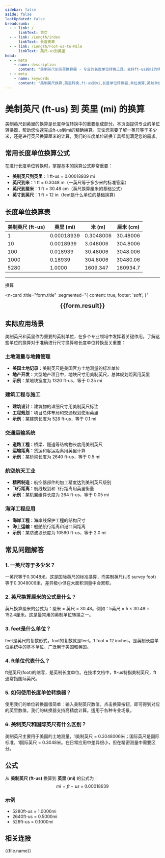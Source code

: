 ```yaml
---
sidebar: false
aside: false
lastUpdated: false
breadcrumb:
  - - link: /
      linkText: 首页
  - - link: /Length/index
      linkText: 长度换算
  - - link: /Length/Foot-us-to-Mile
      linkText: 英尺-us到英里
head:
  - - meta
    - name: description
      content: "美制英尺到英里换算器 - 专业的长度单位转换工具。支持ft-us到mi的精确换算，提供英制单位转换公式和实际应用场景。一英尺等于多少米？英尺换算厘米？立即使用我们的单位转换器！"
  - - meta
    - name: keywords
      content: "美制英尺换算,英里转换,ft-us到mi,长度单位转换器,单位换算,英制单位,英尺换算厘米,一英尺等于多少米,英尺和米的换算,feet是什么单位,ft单位,英尺单位,英尺换算,单位转换器,长度单位换算表,尺寸换算"
---
```

# 美制英尺 (ft-us) 到 英里 (mi) 的换算

美制英尺到英里的换算是长度单位转换中的重要组成部分。本页面提供专业的单位转换器，帮助您快速完成ft-us到mi的精确换算。无论您需要了解一英尺等于多少米，还是进行英尺换算厘米的计算，我们的长度单位转换工具都能满足您的需求。

## 常用长度单位换算公式

在进行长度单位转换时，掌握基本的换算公式非常重要：

- **美制英尺到英里**：1 ft-us = 0.00018939 mi
- **英尺到米**：1 ft = 0.3048 m（一英尺等于多少米的标准答案）
- **英尺到厘米**：1 ft = 30.48 cm（英尺换算厘米的基础公式）
- **英寸到英尺**：1 ft = 12 in（feet是什么单位的基础换算）

## 长度单位换算表

| 美制英尺 (ft-us) | 英里 (mi) | 米 (m) | 厘米 (cm) |
|------------------|-----------|---------|----------|
| 1 | 0.00018939 | 0.3048006 | 30.48006 |
| 10 | 0.0018939 | 3.048006 | 304.8006 |
| 100 | 0.018939 | 30.48006 | 3048.006 |
| 1000 | 0.18939 | 304.8006 | 30480.06 |
| 5280 | 1.0000 | 1609.347 | 160934.7 |

---
<script setup>
import { onMounted, reactive, inject, ref } from 'vue'
import { NButton, NForm, NFormItem, NInput, NInputNumber, NSelect, NCard, useMessage,NGrid ,NGi } from 'naive-ui'
import { defineClientComponent } from 'vitepress'
import { Length } from '../files';
const seoKey = ['单位转换器','单位换算','长度单位转换器','长度单位转换','尺寸换算','长度单位换算','长度单位换算表','incho','foot long','imperial unit','one foot','feet foot','一英尺是多少厘米','英尺的英文','英寸英尺','一尺等于多少平方米','英尺 英寸','一平方英尺等于多少平方米','五英尺','英尺英寸','英尺单位','ft单位','一尺等于多少寸','一米等于多少英尺','一寸是多长','英寸和英尺','六英尺','一英尺等于多少英寸','一寸多长','feet是什么单位','英尺换算厘米','英制单位','英尺和英寸','一英尺等于多少米','英尺和厘米的换算','ft是什么单位','一英尺等于多少厘米','一英寸','英尺和米的换算','英尺换算']
const convert = inject('convert')

const form = reactive({
  number: null,
  result: '',
  title: '美制英尺 (ft-us) 到 英里 (mi) 的换算',
})

const convertHandler = () => {
  if (form.number !== null && !isNaN(form.number)) {
    const convertedValue = parseFloat(form.number) * 0.00018939
    form.result = `${form.number}ft-us = ${convertedValue.toFixed(6)}mi`
  } else {
    form.result = '请输入有效的数值。'
  }
}
</script>

<n-form size="large" :model="form">
  <n-form-item label="美制英尺 (ft-us)">
    <n-input-number v-model:value="form.number" placeholder="输入美制英尺" style="width: 100%" />
  </n-form-item>
  <n-form-item>
    <n-button type="info" @click="convertHandler" block>换算</n-button>
  </n-form-item>
</n-form>

<n-card 
  :title="form.title"
  :segmented="{
    content: true,
    footer: 'soft',
  }"
>
  <div  style="text-align:center;font-size:20px;">
    <strong>{{form.result}}</strong>
  </div>
  <template #footer>
    <div>
      <span v-for="item of seoKey">{{item}}，</span>
    </div>
  </template>
</n-card>

## 实际应用场景

美制英尺和英里作为重要的英制单位，在多个专业领域中发挥着关键作用。了解这些单位的换算对于准确进行尺寸换算和长度单位转换至关重要：

### 土地测量与地籍管理
- **美国土地记录**：美制英尺是美国官方土地测量的标准单位
- **地产开发**：大型地产项目中，地块尺寸用美制英尺，总体规划距离用英里
- **示例**：某地块宽度为 1320 ft-us，等于 0.25 mi

### 建筑工程与施工
- **建筑设计**：建筑物的详细尺寸用美制英尺标注
- **工程规划**：项目总体布局和交通规划使用英里
- **示例**：某建筑长度为 528 ft-us，等于 0.1 mi

### 交通运输系统
- **道路工程**：桥梁、隧道等结构物长度用美制英尺
- **运输距离**：货运和客运距离用英里计算
- **示例**：某桥梁长度为 2640 ft-us，等于 0.5 mi

### 航空航天工业
- **精密制造**：航空器部件的加工精度达到美制英尺级别
- **飞行距离**：航线规划和飞行距离用英里衡量
- **示例**：某机翼组件长度为 264 ft-us，等于 0.05 mi

### 海洋工程应用
- **海岸工程**：海岸线保护工程的结构尺寸
- **海上运输**：船舶航行距离和港口间距离
- **示例**：某防波堤长度为 10560 ft-us，等于 2.0 mi

## 常见问题解答

### 1. 一英尺等于多少米？
一英尺等于0.3048米。这是国际英尺的标准换算，而美制英尺(US survey foot)等于0.3048006米，差异极小但在大面积测量中会累积。

### 2. 英尺换算厘米的公式是什么？
英尺换算厘米的公式为：厘米 = 英尺 × 30.48。例如：5英尺 = 5 × 30.48 = 152.4厘米。这是最常用的英制单位转换之一。

### 3. feet是什么单位？
feet是英尺的复数形式，foot的复数就是feet。1 foot = 12 inches，是英制长度单位系统中的基本单位，广泛用于美国和英国。

### 4. ft单位代表什么？
ft是英尺(foot)的缩写，是英制长度单位。在技术文档中，ft-us特指美制英尺，ft通常指国际英尺。

### 5. 如何使用长度单位转换器？
使用我们的单位转换器很简单：输入美制英尺数值，点击换算按钮，即可得到对应的英里数值。我们的转换器支持高精度计算，适用于各种专业场景。

### 6. 美制英尺和国际英尺有什么区别？
美制英尺主要用于美国的土地测量，1美制英尺 = 0.3048006米；国际英尺是国际标准，1国际英尺 = 0.3048米。在日常应用中差异很小，但在精密测量中需要区分。

## 公式

从 **美制英尺 (ft-us)** 换算到 **英里 (mi)** 的公式为：
$$ mi = ft-us \times 0.00018939 $$

### 示例
- 5280ft-us = 1.0000mi
- 2640ft-us = 0.5000mi
- 528ft-us = 0.1000mi

## 相关连接
<n-grid x-gap="12" :cols="2">
  <n-gi v-for="(file, index) in Length" :key="index">
    <n-button
      text
      tag="a"
      :href="file.path"
      type="info"
    >
      {{file.name}}
    </n-button>
  </n-gi>
</n-grid>